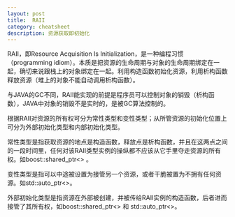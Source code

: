 ```yaml
---
layout: post
title:  RAII
category: cheatsheet
description: 资源获取即初始化
---
```


RAII，即Resource Acquisition Is Initialization，是一种编程习惯（programming idiom）。本质是把资源的生命周期与对象的生命周期绑定在一起，确切来说跟栈上的对象绑定在一起。利用构造函数初始化资源，利用析构函数释放资源（堆上的对象不能自动调用析构函数）。    

与JAVA的GC不同，RAII能实现的前提是程序员可以控制对象的销毁（析构函数），JAVA中对象的销毁不是实时的，是被GC算法控制的。    

根据RAII对资源的所有权可分为常性类型和变性类型；从所管资源的初始化位置上可分为外部初始化类型和内部初始化类型。    

常性类型是指获取资源的地点是构造函数，释放点是析构函数，并且在这两点之间的一段时间里，任何对该RAII类型实例的操纵都不应该从它手里夺走资源的所有权。如boost::shared_ptr<> 。  

变性类型是指可以中途被设置为接管另一个资源，或者干脆被置为不拥有任何资源。如std::auto_ptr<>。  

外部初始化类型是指资源在外部被创建，并被传给RAII实例的构造函数，后者进而接管了其所有权，如boost::shared_ptr<> 和 std::auto_ptr<>。  
 
